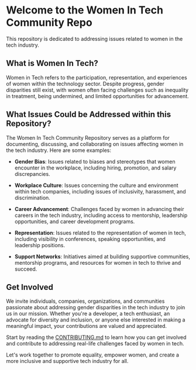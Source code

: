 # Welcome to the Women In Tech Community Repo

This repository is dedicated to addressing issues related to women in the tech industry.

## What is Women In Tech?

Women in Tech refers to the participation, representation, and experiences of women within the technology sector. Despite progress, gender disparities still exist, with women often facing challenges such as inequality in treatment, being undermined, and limited opportunities for advancement.

## What Issues Could be Addressed within this Repository?

The Women In Tech Community Repository serves as a platform for documenting, discussing, and collaborating on issues affecting women in the tech industry. Here are some examples:

- **Gender Bias**: Issues related to biases and stereotypes that women encounter in the workplace, including hiring, promotion, and salary discrepancies.

- **Workplace Culture**: Issues concerning the culture and environment within tech companies, including issues of inclusivity, harassment, and discrimination.

- **Career Advancement**: Challenges faced by women in advancing their careers in the tech industry, including access to mentorship, leadership opportunities, and career development programs.

- **Representation**: Issues related to the representation of women in tech, including visibility in conferences, speaking opportunities, and leadership positions.

- **Support Networks**: Initiatives aimed at building supportive communities, mentorship programs, and resources for women in tech to thrive and succeed.

## Get Involved

We invite individuals, companies, organizations, and communities passionate about addressing gender disparities in the tech industry to join us in our mission. Whether you're a developer, a tech enthusiast, an advocate for diversity and inclusion, or anyone else interested in making a meaningful impact, your contributions are valued and appreciated.

Start by reading the [CONTRIBUTING.md](CONTRIBUTING.md) to learn how you can get involved and contribute to addressing real-life challenges faced by women in tech.

Let's work together to promote equality, empower women, and create a more inclusive and supportive tech industry for all.

